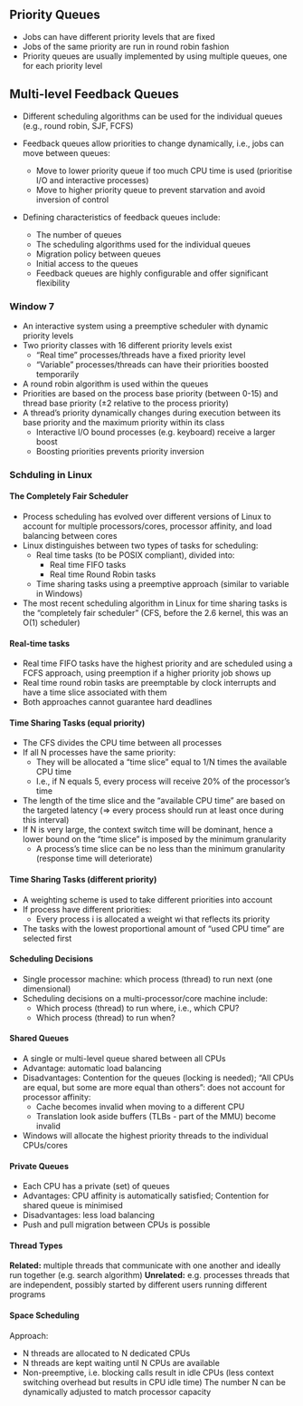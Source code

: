## Priority Queues
- Jobs can have different priority levels that are fixed
- Jobs of the same priority are run in round robin fashion
- Priority queues are usually implemented by using multiple queues, one for each priority level 

## Multi-level Feedback Queues
- Different scheduling algorithms can be used for the individual queues (e.g., round robin, SJF, FCFS)
- Feedback queues allow priorities to change dynamically, i.e., jobs can move between queues:
  - Move to lower priority queue if too much CPU time is used (prioritise I/O and interactive processes)
  - Move to higher priority queue to prevent starvation and avoid inversion of control
  
- Defining characteristics of feedback queues include:
  - The number of queues
  - The scheduling algorithms used for the individual queues
  - Migration policy between queues
  - Initial access to the queues
  - Feedback queues are highly configurable and offer significant flexibility
  
 ### Window 7
- An interactive system using a preemptive scheduler with dynamic priority levels
- Two priority classes with 16 different priority levels exist
  - “Real time” processes/threads have a fixed priority level
  - “Variable” processes/threads can have their priorities boosted temporarily
- A round robin algorithm is used within the queues
- Priorities are based on the process base priority (between 0-15) and thread base priority (±2 relative to the process priority)
- A thread’s priority dynamically changes during execution between its base priority and the maximum priority within its class
  - Interactive I/O bound processes (e.g. keyboard) receive a larger boost
  - Boosting priorities prevents priority inversion
  
### Schduling in Linux
#### The Completely Fair Scheduler
- Process scheduling has evolved over different versions of Linux to account for multiple processors/cores, processor affinity, and load balancing between cores
- Linux distinguishes between two types of tasks for scheduling:
  - Real time tasks (to be POSIX compliant), divided into:
    - Real time FIFO tasks
    - Real time Round Robin tasks
  - Time sharing tasks using a preemptive approach (similar to variable in Windows)
- The most recent scheduling algorithm in Linux for time sharing tasks is the “completely fair scheduler” (CFS, before the 2.6 kernel, this was an O(1) scheduler)

#### Real-time tasks
- Real time FIFO tasks have the highest priority and are scheduled using a FCFS approach, using preemption if a higher priority job shows up
- Real time round robin tasks are preemptable by clock interrupts and have a time slice associated with them
- Both approaches cannot guarantee hard deadlines

#### Time Sharing Tasks (equal priority)
- The CFS divides the CPU time between all processes
- If all N processes have the same priority:
  - They will be allocated a “time slice” equal to 1/N times the available CPU time
  - I.e., if N equals 5, every process will receive 20% of the processor’s time
- The length of the time slice and the “available CPU time” are based on the targeted latency (⇒ every process should run at least once during this interval)
- If N is very large, the context switch time will be dominant, hence a lower bound on the “time slice” is imposed by the minimum granularity
  - A process’s time slice can be no less than the minimum granularity (response time will deteriorate)

#### Time Sharing Tasks (different priority)
- A weighting scheme is used to take different priorities into account 
- If process have different priorities:
  - Every process i is allocated a weight wi that reflects its priority
- The tasks with the lowest proportional amount of “used CPU time” are selected first

#### Scheduling Decisions
- Single processor machine: which process (thread) to run next (one dimensional)
- Scheduling decisions on a multi-processor/core machine include:
  - Which process (thread) to run where, i.e., which CPU?
  - Which process (thread) to run when?
  
#### Shared Queues
- A single or multi-level queue shared between all CPUs
- Advantage: automatic load balancing
- Disadvantages: Contention for the queues (locking is needed); “All CPUs are equal, but some are more equal than others”: does not account for processor affinity:
  - Cache becomes invalid when moving to a different CPU
  - Translation look aside buffers (TLBs - part of the MMU) become invalid
- Windows will allocate the highest priority threads to the individual CPUs/cores

#### Private Queues
- Each CPU has a private (set) of queues
- Advantages: CPU affinity is automatically satisfied; Contention for shared queue is minimised
- Disadvantages: less load balancing
- Push and pull migration between CPUs is possible

#### Thread Types
**Related:** multiple threads that communicate with one another and ideally run together (e.g. search algorithm)
**Unrelated:** e.g. processes threads that are independent, possibly started by different users running different programs

#### Space Scheduling
Approach:
 - N threads are allocated to N dedicated CPUs
 - N threads are kept waiting until N CPUs are available
 - Non-preemptive, i.e. blocking calls result in idle CPUs (less context switching overhead but results in CPU idle time)
The number N can be dynamically adjusted to match processor capacity
